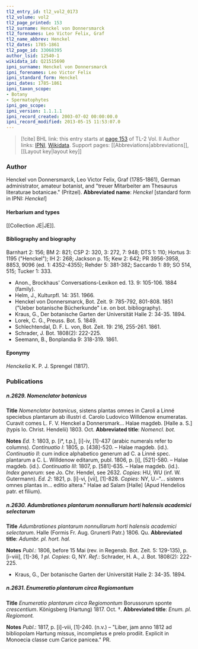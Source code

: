 ```yaml
---
tl2_entry_id: tl2_vol2_0173
tl2_volume: vol2
tl2_page_printed: 153
tl2_surname: Henckel von Donnersmarck
tl2_forenames: Leo Victor Felix, Graf
tl2_name_abbrev: Henckel
tl2_dates: 1785-1861
tl2_page_id: 33068395
author_lsid: 12540-1
wikidata_id: Q21515690
ipni_surname: Henckel von Donnersmarck
ipni_forenames: Leo Victor Felix
ipni_standard_form: Henckel
ipni_dates: 1785-1861
ipni_taxon_scope: 
- Botany
- Spermatophytes
ipni_geo_scope: 
ipni_version: 1.1.1.1
ipni_record_created: 2003-07-02 00:00:00.0
ipni_record_modified: 2013-05-15 11:53:07.0
---
```


> [!cite] BHL link: this entry starts at [page 153](https://www.biodiversitylibrary.org/page/33068395) of TL-2 Vol. II
> Author links: [IPNI](https://www.ipni.org/a/12540-1), [Wikidata](https://www.wikidata.org/wiki/Q21515690). Support pages: [[Abbreviations|abbreviations]], [[Layout key|layout key]]

### Author

Henckel von Donnersmarck, Leo Victor Felix, Graf (1785-1861), German administrator, amateur botanist, and "treuer Mitarbeiter am Thesaurus literaturae botanicae." (Pritzel). 
**Abbreviated name**: *Henckel* \[standard form in IPNI: *Henckel*\]

#### Herbarium and types

[[Collection JE|JE]].

#### Bibliography and biography

Barnhart 2: 156; BM 2: 821; CSP 2: 320, 3: 272, 7: 948; DTS 1: 110; Hortus 3: 1195 ("Henckel"); IH 2: 268; Jackson p. 15; Kew 2: 642; PR 3956-3958, 8853, 9096 (ed. 1: 4352-4355); Rehder 5: 381-382; Saccardo 1: 89; SO 514, 515; Tucker 1: 333.
- Anon., Brockhaus' Conversations-Lexikon ed. 13. 9: 105-106. 1884 (family).
- Helm, J., Kulturpfl. 14: 351. 1966.
- Henckel von Donnersmarck, Bot. Zeit. 9: 785-792, 801-808. 1851 ("Ueber botanische Bücherkunde" i.e. on bot. bibliography).
- Kraus, G., Der botanische Garten der Universität Halle 2: 34-35. 1894.
- Lorek, C. G., Preuss. Bot. 5. 1849.
- Schlechtendal, D. F. L. von, Bot. Zeit. 19: 216, 255-261. 1861.
- Schrader, J. Bot. 1808(2): 222-225.
- Seemann, B., Bonplandia 9: 318-319. 1861.

#### Eponymy

*Henckelia* K. P. J. Sprengel (1817).

### Publications

##### n.2629. Nomenclator botanicus

**Title**
*Nomenclator botanicus*, sistens plantas omnes in Caroli a Linné speciebus plantarum ab illustri d. Carolo Ludovico Willdenow enumeratas. Curavit comes L. F. V. Henckel a Donnersmark... Halae magdeb. \[Halle a. S.\] (typis Io. Christ. Hendelii) 1803. Oct.
**Abbreviated title**: *Nomencl. bot.*

**Notes**
*Ed. 1*: 1803, p. \[i\*, t.p.\], \[i\]-iv, \[1\]-437 (arabic numerals refer to columns).
*Continuatio I*: 1805, p. \[438\]-520. – Halae magdeb. (id.).
*Continuatio II*: cum indice alphabetico generum ad C. a Linné spec. plantarum a C. L. Willdenow editarum, publ. 1806, p. \[i\], \[521\]-580. – Halae magdeb. (id.).
*Continuatio III*: 1807, p. \[581\]-635. – Halae magdeb. (id.).
*Index generum*: see Jo. Chr. Hendel, see 2632.
*Copies*: HU, WU (inf. W. Gutermann).
*Ed. 2*: 1821, p. \[i\]-vi, \[vii\], \[1\]-828. *Copies*: NY, U.–"... sistens omnes plantas in... editio altera." Halae ad Salam \[Halle\] (Apud Hendelios patr. et filium).

##### n.2630. Adumbrationes plantarum nonnullarum horti halensis academici selectarum

**Title**
*Adumbrationes plantarum nonnullarum horti halensis academici selectarum*. Halle (Formis Fr. Aug. Grunerti Patr.) 1806. Qu.
**Abbreviated title**: *Adumbr. pl. hort. hal.*

**Notes**
*Publ*.: 1806, before 15 Mai (rev. in Regensb. Bot. Zeit. 5: 129-135), p. \[i-viii\], \[1\]-36, *1 pl. Copies*: G, NY.
*Ref*.: Schrader, H. A., J. Bot. 1808(2): 222-225.
- Kraus, G., Der botanische Garten der Universität Halle 2: 34-35. 1894.

##### n.2631. Enumeratio plantarum circa Regiomontum

**Title**
*Enumeratio plantarum circa Regiomontum* Borussorum sponte *crescentium*. Königsberg (Hartung) 1817. Oct. †.
**Abbreviated title**: *Enum. pl. Regiomont.*

**Notes**
*Publ*.: 1817, p. \[i\]-viii, \[1\]-240. (n.v.) – "Liber, jam anno 1812 ad bibliopolam Hartung missus, incompletus e prelo prodiit. Explicit in Monoecia classe cum Carice panicea." PR.

